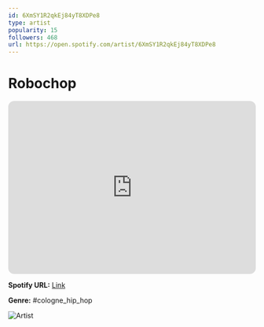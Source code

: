 ```yaml
---
id: 6XmSY1R2qkEj84yT8XDPe8
type: artist
popularity: 15
followers: 468
url: https://open.spotify.com/artist/6XmSY1R2qkEj84yT8XDPe8
---
```

# Robochop

<iframe style="border-radius:12px" src="https://open.spotify.com/embed/artist/6XmSY1R2qkEj84yT8XDPe8" width="100%" height="352" frameBorder="0" allowfullscreen="" allow="autoplay; clipboard-write; encrypted-media; fullscreen; picture-in-picture" loading="lazy"></iframe>

**Spotify URL:** [Link](https://open.spotify.com/artist/6XmSY1R2qkEj84yT8XDPe8)

**Genre:**  #cologne_hip_hop

![Artist](https://i.scdn.co/image/ab6761610000e5eba3fc6166ee687f0dedc05216)

